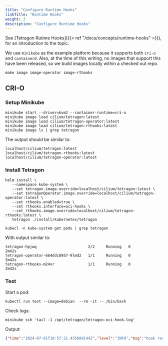 ```yaml
---
title: "Configure Runtime Hooks"
linkTitle: "Runtime Hooks"
weight: 3
description: "Configure Runtime Hooks"
---
```


See [Tetragon Rutime Hooks]({{< ref "/docs/concepts/runtime-hooks" >}}), for an introduction to
the topic.

We use `minikube` as the example platform because it supports both `cri-o` and `containerd`. Also,
at the time of this writing, no images that support this have been released, so we build images
locally within a checked out repo.

```shell
make image image-operator image-rthooks
```

## CRI-O

### Setup Minikube

```shell
minikube start --driver=kvm2 --container-runtime=cri-o
minikube image load cilium/tetragon:latest
minikube image load cilium/tetragon-operator:latest
minikube image load cilium/tetragon-rthooks:latest
minikube image ls | grep tetragon
```

The output should be similar to:

```
localhost/cilium/tetragon:latest
localhost/cilium/tetragon-rthooks:latest
localhost/cilium/tetragon-operator:latest
```
### Install Tetragon

```shell
helm install \
   --namespace kube-system \
   --set tetragon.image.override=localhost/cilium/tetragon:latest \
   --set tetragonOperator.image.override=localhost/cilium/tetragon-operator:latest \
   --set rthooks.enabled=true \
   --set rthooks.interface=oci-hooks \
   --set rthooks.image.override=localhost/cilium/tetragon-rthooks:latest \
   tetragon ./install/kubernetes/tetragon
```


```shel
kubecl -n kube-system get pods | grep tetragon
```

With output similar to:
```
tetragon-hpjwq                       2/2     Running   0          2m42s
tetragon-operator-664ddc8957-9lmd2   1/1     Running   0          2m42s
tetragon-rthooks-m24xr               1/1     Running   0          2m42s
```

### Test

Start a pod:
```shell
kubectl run test --image=debian  --rm -it -- /bin/bash
```

Check logs:
```shell
minikube ssh 'tail -1 /opt/tetragon/tetragon-oci-hook.log'
```

Output:
```json
{"time":"2024-07-01T10:57:21.435689144Z","level":"INFO","msg":"hook request to agent succeeded","hook":"create-container","start-time":"2024-07-01T10:57:21.433755984Z","req-cgroups":"/kubepods/besteffort/podd4e74de2-0db8-4143-ae55-695b2489c727/crio-828977b42e3149b502b31708778d0c057efbce038af80d0882ed3e0cb0ff8796","req-rootdir":"/run/containers/storage/overlay-containers/828977b42e3149b502b31708778d0c057efbce038af80d0882ed3e0cb0ff8796/userdata","req-containerName":"test"}
```
